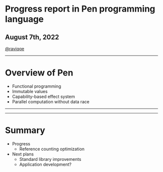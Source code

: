 # Progress report in Pen programming language

## August 7th, 2022

[@raviqqe](https://github.com/raviqqe)

---

# Overview of Pen

- Functional programming
- Immutable values
- Capability-based effect system
- Parallel computation without data race

---





---

# Summary

- Progress
  - Reference counting optimization
- Next plans
  - Standard library improvements
  - Application development?
